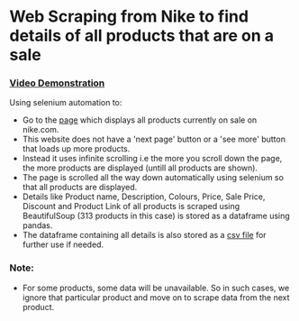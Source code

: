 # Web Scraping from Nike to find details of all products that are on a sale

### [Video Demonstration](https://streamable.com/slbami)

Using selenium automation to:

- Go to the [page](https://www.nike.com/in/w/sale-3yaep) which displays all products currently on sale on nike.com.
- This website does not have a 'next page' button or a 'see more' button that loads up more products.
- Instead it uses infinite scrolling i.e the more you scroll down the page, the more products are displayed (untill all products are shown).
- The page is scrolled all the way down automatically using selenium so that all products are displayed.
- Details like Product name, Description, Colours, Price, Sale Price, Discount and Product Link of all products is scraped using BeautifulSoup 
  (313 products in this case) is stored as a dataframe using pandas.
- The dataframe containing all details is also stored as a [csv file](https://github.com/Prajwalsrinvas/web-scraping-projects/blob/main/8.%20Nike%20Scraper/nike%20sale%20data.csv)   for further use if needed.

### Note:
- For some products, some data will be unavailable. So in such cases, we ignore that particular product and move on to scrape data from the next product.



